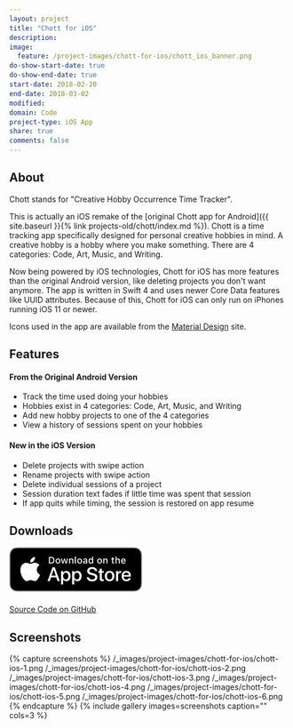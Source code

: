 ```yaml
---
layout: project
title: "Chott for iOS"
description:
image:
  feature: /project-images/chott-for-ios/chott_ios_banner.png
do-show-start-date: true
do-show-end-date: true
start-date: 2018-02-20
end-date: 2018-03-02
modified:
domain: Code
project-type: iOS App
share: true
comments: false
---
```


## About

Chott stands for "Creative Hobby Occurrence Time Tracker".

This is actually an iOS remake of the [original Chott app for Android]({{ site.baseurl }}{% link projects-old/chott/index.md %}). Chott is a time tracking app specifically designed for personal creative hobbies in mind. A creative hobby is a hobby where you make something. There are 4 categories: Code, Art, Music, and Writing.

Now being powered by iOS technologies, Chott for iOS has more features than the original Android version, like deleting projects you don't want anymore. The app is written in Swift 4 and uses newer Core Data features like UUID attributes. Because of this, Chott for iOS can only run on iPhones running iOS 11 or newer.

Icons used in the app are available from the [Material Design](https://material.io/icons/) site.


## Features

#### From the Original Android Version
 - Track the time used doing your hobbies
 - Hobbies exist in 4 categories: Code, Art, Music, and Writing
 - Add new hobby projects to one of the 4 categories
 - View a history of sessions spent on your hobbies

#### New in the iOS Version
 - Delete projects with swipe action
 - Rename projects with swipe action
 - Delete individual sessions of a project
 - Session duration text fades if little time was spent that session
 - If app quits while timing, the session is restored on app resume

## Downloads

<div markdown="0">
   <a href="https://itunes.apple.com/us/app/chott-hobby-time-tracking/id1355028450" target="_blank">
        <img src="/_images/Download_on_the_App_Store_Badge_US-UK_RGB_blk_092917.svg" alt="Download_on_the_App_Store_Badge" style="margin-bottom: 20px"/>
   </a>
</div>


 <div markdown="0">
    <a href="https://github.com/JISyed/CHOTT-iOS-App" class="btn">
        <i class="fa fa-lg fa-github" aria-hidden="true"></i> Source Code on GitHub
    </a>
 </div>


## Screenshots

 {% capture screenshots %}
 	/_images/project-images/chott-for-ios/chott-ios-1.png
 	/_images/project-images/chott-for-ios/chott-ios-2.png
 	/_images/project-images/chott-for-ios/chott-ios-3.png
    /_images/project-images/chott-for-ios/chott-ios-4.png
    /_images/project-images/chott-for-ios/chott-ios-5.png
    /_images/project-images/chott-for-ios/chott-ios-6.png
 {% endcapture %}
 {% include gallery images=screenshots caption="" cols=3 %}

